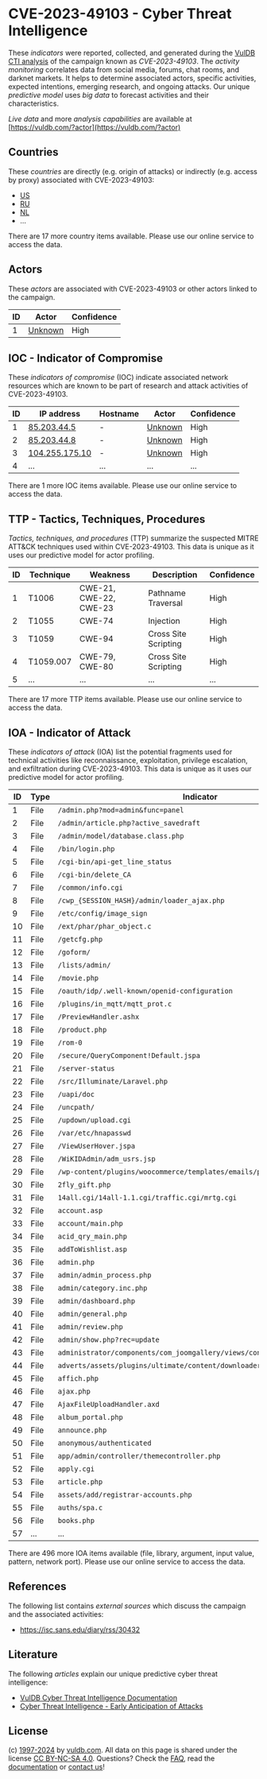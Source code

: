 # CVE-2023-49103 - Cyber Threat Intelligence

These _indicators_ were reported, collected, and generated during the [VulDB CTI analysis](https://vuldb.com/?kb.cti) of the campaign known as _CVE-2023-49103_. The _activity monitoring_ correlates data from social media, forums, chat rooms, and darknet markets. It helps to determine associated actors, specific activities, expected intentions, emerging research, and ongoing attacks. Our unique _predictive model_ uses _big data_ to forecast activities and their characteristics.

_Live data_ and more _analysis capabilities_ are available at [https://vuldb.com/?actor](https://vuldb.com/?actor)

## Countries

These _countries_ are directly (e.g. origin of attacks) or indirectly (e.g. access by proxy) associated with CVE-2023-49103:

* [US](https://vuldb.com/?country.us)
* [RU](https://vuldb.com/?country.ru)
* [NL](https://vuldb.com/?country.nl)
* ...

There are 17 more country items available. Please use our online service to access the data.

## Actors

These _actors_ are associated with CVE-2023-49103 or other actors linked to the campaign.

ID | Actor | Confidence
-- | ----- | ----------
1 | [Unknown](https://vuldb.com/?actor.unknown) | High

## IOC - Indicator of Compromise

These _indicators of compromise_ (IOC) indicate associated network resources which are known to be part of research and attack activities of CVE-2023-49103.

ID | IP address | Hostname | Actor | Confidence
-- | ---------- | -------- | ----- | ----------
1 | [85.203.44.5](https://vuldb.com/?ip.85.203.44.5) | - | [Unknown](https://vuldb.com/?actor.unknown) | High
2 | [85.203.44.8](https://vuldb.com/?ip.85.203.44.8) | - | [Unknown](https://vuldb.com/?actor.unknown) | High
3 | [104.255.175.10](https://vuldb.com/?ip.104.255.175.10) | - | [Unknown](https://vuldb.com/?actor.unknown) | High
4 | ... | ... | ... | ...

There are 1 more IOC items available. Please use our online service to access the data.

## TTP - Tactics, Techniques, Procedures

_Tactics, techniques, and procedures_ (TTP) summarize the suspected MITRE ATT&CK techniques used within CVE-2023-49103. This data is unique as it uses our predictive model for actor profiling.

ID | Technique | Weakness | Description | Confidence
-- | --------- | -------- | ----------- | ----------
1 | T1006 | CWE-21, CWE-22, CWE-23 | Pathname Traversal | High
2 | T1055 | CWE-74 | Injection | High
3 | T1059 | CWE-94 | Cross Site Scripting | High
4 | T1059.007 | CWE-79, CWE-80 | Cross Site Scripting | High
5 | ... | ... | ... | ...

There are 17 more TTP items available. Please use our online service to access the data.

## IOA - Indicator of Attack

These _indicators of attack_ (IOA) list the potential fragments used for technical activities like reconnaissance, exploitation, privilege escalation, and exfiltration during CVE-2023-49103. This data is unique as it uses our predictive model for actor profiling.

ID | Type | Indicator | Confidence
-- | ---- | --------- | ----------
1 | File | `/admin.php?mod=admin&func=panel` | High
2 | File | `/admin/article.php?active_savedraft` | High
3 | File | `/admin/model/database.class.php` | High
4 | File | `/bin/login.php` | High
5 | File | `/cgi-bin/api-get_line_status` | High
6 | File | `/cgi-bin/delete_CA` | High
7 | File | `/common/info.cgi` | High
8 | File | `/cwp_{SESSION_HASH}/admin/loader_ajax.php` | High
9 | File | `/etc/config/image_sign` | High
10 | File | `/ext/phar/phar_object.c` | High
11 | File | `/getcfg.php` | Medium
12 | File | `/goform/` | Medium
13 | File | `/lists/admin/` | High
14 | File | `/movie.php` | Medium
15 | File | `/oauth/idp/.well-known/openid-configuration` | High
16 | File | `/plugins/in_mqtt/mqtt_prot.c` | High
17 | File | `/PreviewHandler.ashx` | High
18 | File | `/product.php` | Medium
19 | File | `/rom-0` | Low
20 | File | `/secure/QueryComponent!Default.jspa` | High
21 | File | `/server-status` | High
22 | File | `/src/Illuminate/Laravel.php` | High
23 | File | `/uapi/doc` | Medium
24 | File | `/uncpath/` | Medium
25 | File | `/updown/upload.cgi` | High
26 | File | `/var/etc/hnapasswd` | High
27 | File | `/ViewUserHover.jspa` | High
28 | File | `/WiKIDAdmin/adm_usrs.jsp` | High
29 | File | `/wp-content/plugins/woocommerce/templates/emails/plain/` | High
30 | File | `2fly_gift.php` | High
31 | File | `14all.cgi/14all-1.1.cgi/traffic.cgi/mrtg.cgi` | High
32 | File | `account.asp` | Medium
33 | File | `account/main.php` | High
34 | File | `acid_qry_main.php` | High
35 | File | `addToWishlist.asp` | High
36 | File | `admin.php` | Medium
37 | File | `admin/admin_process.php` | High
38 | File | `admin/category.inc.php` | High
39 | File | `admin/dashboard.php` | High
40 | File | `admin/general.php` | High
41 | File | `admin/review.php` | High
42 | File | `admin/show.php?rec=update` | High
43 | File | `administrator/components/com_joomgallery/views/config/tmpl/default.php` | High
44 | File | `adverts/assets/plugins/ultimate/content/downloader.php` | High
45 | File | `affich.php` | Medium
46 | File | `ajax.php` | Medium
47 | File | `AjaxFileUploadHandler.axd` | High
48 | File | `album_portal.php` | High
49 | File | `announce.php` | Medium
50 | File | `anonymous/authenticated` | High
51 | File | `app/admin/controller/themecontroller.php` | High
52 | File | `apply.cgi` | Medium
53 | File | `article.php` | Medium
54 | File | `assets/add/registrar-accounts.php` | High
55 | File | `auths/spa.c` | Medium
56 | File | `books.php` | Medium
57 | ... | ... | ...

There are 496 more IOA items available (file, library, argument, input value, pattern, network port). Please use our online service to access the data.

## References

The following list contains _external sources_ which discuss the campaign and the associated activities:

* https://isc.sans.edu/diary/rss/30432

## Literature

The following _articles_ explain our unique predictive cyber threat intelligence:

* [VulDB Cyber Threat Intelligence Documentation](https://vuldb.com/?kb.cti)
* [Cyber Threat Intelligence - Early Anticipation of Attacks](https://www.scip.ch/en/?labs.20201022)

## License

(c) [1997-2024](https://vuldb.com/?kb.changelog) by [vuldb.com](https://vuldb.com/?kb.about). All data on this page is shared under the license [CC BY-NC-SA 4.0](https://creativecommons.org/licenses/by-nc-sa/4.0/). Questions? Check the [FAQ](https://vuldb.com/?kb.faq), read the [documentation](https://vuldb.com/?kb) or [contact us](https://vuldb.com/?contact)!
